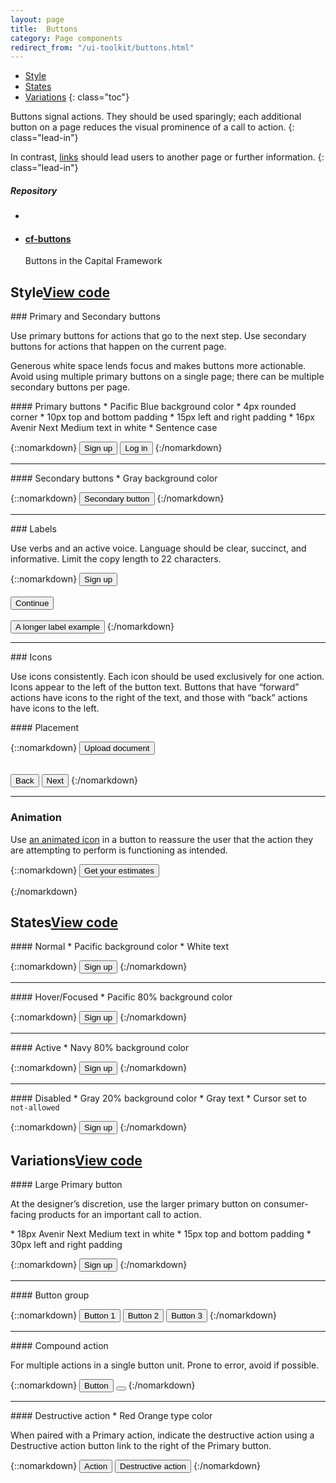 ```yaml
---
layout: page
title:  Buttons
category: Page components
redirect_from: "/ui-toolkit/buttons.html"
---
```


- [Style](#style)
- [States](#states)
- [Variations](#variations)
{: class="toc"}

<div class="content-50 content-first">

Buttons signal actions. They should be used sparingly; each additional button on a page reduces the visual prominence of a call to action.
{: class="lead-in"}

In contrast, <a href="/design-manual/ui-toolkit/links.html">links</a> should lead users to another page or further information.
{: class="lead-in"}

</div>

<div class="content-50 content-last">
  <h5 class="repo-list-header">Repository</h5>
  <ul class="repo-list">
    <li>
      <span class="cf-icon cf-icon-github"></span>
    </li>
    <li>
      <a href="https://github.com/cfpb/cf-buttons"><h4>cf-buttons</h4></a>
      <p>Buttons in the Capital Framework</p>
    </li>
  </ul>
</div>

<h2 id="style">Style<span class="cf-code-link"><a href="https://cfpb.github.io/cf-buttons/docs/">View code <span class="cf-icon cf-icon-external-link"></span></a></span></h2>

<div class="content-33 content-first">
### Primary and Secondary buttons
<p>Use primary buttons for actions that go to the next step. Use secondary buttons for actions that happen on the current page.</p>

<p>Generous white space lends focus and makes buttons more actionable. Avoid using multiple primary buttons on a single page; there can be multiple secondary buttons per page.</p>
</div>

<div class="content-67 content-last">

<div class="content-67 content-first">
#### Primary buttons
* Pacific Blue background color
* 4px rounded corner
* 10px top and bottom padding
* 15px left and right padding
* 16px Avenir Next Medium text in white
* Sentence case
</div>

<div class="content-33 content-last">

{::nomarkdown}
<button class="btn">Sign up</button>
<button class="btn btn__link">Log in</button>
{:/nomarkdown}

</div>

---

<div class="content-67 content-first">
#### Secondary buttons
* Gray background color
</div>

<div class="content-33 content-last">

{::nomarkdown}
<button class="btn btn__secondary">Secondary button</button>
{:/nomarkdown}

</div>

</div>

---

<div class="content-33 content-first">
### Labels
<p>Use verbs and an active voice. Language should be clear, succinct, and informative.  Limit the copy length to 22 characters.</p>
</div>

<div class="content-67 content-last">

{::nomarkdown}
<button class="btn">Sign up</button><br><br>
<button class="btn">Continue</button><br><br>
<button class="btn">A longer label example</button>
{:/nomarkdown}

</div>

---

<div class="content-33 content-first">
### Icons
<p>Use icons consistently. Each icon should be used exclusively for one action. Icons appear to the left of the button text. Buttons that have “forward” actions have icons to the right of the text, and those with “back” actions have icons to the left.</p>
</div>

<div class="content-67 content-last">
#### Placement

{::nomarkdown}
<button class="btn">
    <span class="btn_icon__left cf-icon cf-icon-upload"></span>
    Upload document
</button>
<br><br>

<button class="btn">
    <span class="btn_icon__left cf-icon cf-icon-left"></span>
    Back
</button>
<button class="btn">
    Next
    <span class="btn_icon__right cf-icon cf-icon-right"></span>
</button>
{:/nomarkdown}

</div>

---

<div class="content-33 content-first">

### Animation

Use [an animated icon]({{site.github.url}}/brand-guidelines/minicons.html#animation)
in a button to reassure the user that the action they are attempting to perform
is functioning as intended.

</div>

<div class="content-67 content-last">
{::nomarkdown}

<button class="btn">
    Get your estimates
    <span class="btn_icon__right
                 cf-icon
                 cf-icon-update
                 cf-icon__after
                 cf-icon__spin"></span>
</button>

{:/nomarkdown}
</div>

<h2 id="states">States<span class="cf-code-link"><a href="https://cfpb.github.io/cf-buttons/docs/">View code <span class="cf-icon cf-icon-external-link"></span></a></span></h2>

<div class="content-33 content-first">
#### Normal
* Pacific background color
* White text
</div>

<div class="content-67 content-last">

{::nomarkdown}
<button class="btn">Sign up</button>
{:/nomarkdown}

</div>

---

<div class="content-33 content-first">
#### Hover/Focused
* Pacific 80% background color
</div>

<div class="content-67 content-last">

{::nomarkdown}
<button class="btn hover">Sign up</button>
{:/nomarkdown}

</div>

---

<div class="content-33 content-first">
#### Active
* Navy 80% background color
</div>

<div class="content-67 content-last">

{::nomarkdown}
<button class="btn active">Sign up</button>
{:/nomarkdown}

</div>


---

<div class="content-33 content-first">
#### Disabled
* Gray 20% background color
* Gray text
* Cursor set to <code>not-allowed</code>
</div>

<div class="content-67 content-last">

{::nomarkdown}
<button class="btn btn__disabled">Sign up</button>
{:/nomarkdown}

</div>

<h2 id="variations">Variations<span class="cf-code-link"><a href="https://cfpb.github.io/cf-buttons/docs/">View code <span class="cf-icon cf-icon-external-link"></span></a></span></h2>

<div class="content-33 content-first">
#### Large Primary button
<p>At the designer’s discretion, use the larger primary button on consumer-facing products for an important call to action.</p>
* 18px Avenir Next Medium text in white
* 15px top and bottom padding
* 30px left and right padding
</div>

<div class="content-67 content-last">

{::nomarkdown}
<button class="btn btn__super">Sign up</button>
{:/nomarkdown}

</div>

---

<div class="content-33 content-first">
#### Button group
</div>

<div class="content-67 content-last">

{::nomarkdown}
<button class="btn btn__grouped-first">Button 1</button>
<button class="btn btn__grouped">Button 2</button>
<button class="btn btn__grouped-last">Button 3</button>
{:/nomarkdown}

</div>

---

<div class="content-33 content-first">
#### Compound action
<p>For multiple actions in a single button unit. Prone to error, avoid if possible.</p>
</div>

<div class="content-67 content-last">

{::nomarkdown}
<button class="btn btn__grouped-first">Button</button>
<button class="btn btn__grouped-last btn__compound-action"><span class="cf-icon cf-icon-down"></span></button>
{:/nomarkdown}

</div>

---

<div class="content-33 content-first">
#### Destructive action
* Red Orange type color
<p>When paired with a Primary action, indicate the destructive action using a Destructive action button link to the right of the Primary button.</p>
</div>

<div class="content-67 content-last">

{::nomarkdown}
<button class="btn">Action</button>
<button class="btn btn__link btn__warning">Destructive action</button>
{:/nomarkdown}

</div>
